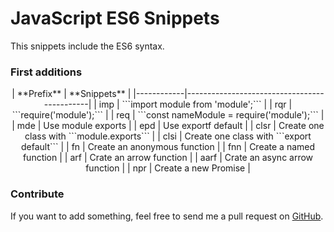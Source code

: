 # JavaScript ES6 Snippets

This snippets include the ES6 syntax. 

### First additions

<p align="center">
| **Prefix** | **Snippets**                                |
|------------|---------------------------------------------|
| imp        | ```import module from 'module';```          |
| rqr        | ```require('module');```                    |
| req        | ```const nameModule = require('module');``` |
| mde        | Use module exports                          |
| epd        | Use exportf default                         |
| clsr       | Create one class with ```module.exports```  |
| clsi       | Create one class with ```export default```  |
| fn         | Create an anonymous function                |
| fnn        | Create a named function                     |
| arf        | Crate an arrow function                     |
| aarf       | Crate an async arrow function               |
| npr        | Create a new Promise                        |
</p>

### Contribute

If you want to add something, feel free to send me a pull request on 
[GitHub](https://github.com/douglastofoli/javascript-snippets-vscode).

